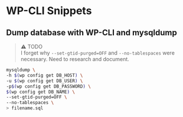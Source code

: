 # WP-CLI Snippets

## Dump database with WP-CLI and mysqldump

> ⚠ TODO <br/>
> I forget why `--set-gtid-purged=OFF` and `--no-tablespaces` were necessary. Need to research and document.

```sh
mysqldump \
-h $(wp config get DB_HOST) \
-u $(wp config get DB_USER) \
-p$(wp config get DB_PASSWORD) \
$(wp config get DB_NAME) \
--set-gtid-purged=OFF \
--no-tablespaces \
> filename.sql
```
